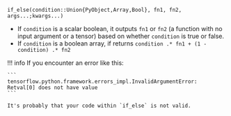 ```
if_else(condition::Union{PyObject,Array,Bool}, fn1, fn2, args...;kwargs...)
```

  * If `condition` is a scalar boolean, it outputs `fn1` or `fn2` (a function with no input argument or a tensor) based on whether `condition` is true or false.
  * If `condition` is a boolean array, if returns `condition .* fn1 + (1 - condition) .* fn2`

!!! info
    If you encounter an error like this:

    ```
    tensorflow.python.framework.errors_impl.InvalidArgumentError: Retval[0] does not have value
    ```

    It's probably that your code within `if_else` is not valid.

